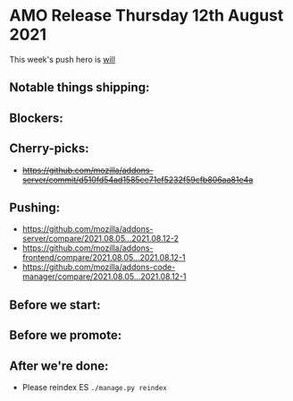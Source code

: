 # AMO Release Thursday 12th August 2021

This week's push hero is [will](https://github.com/willdurand)

## Notable things shipping:

## Blockers:

## Cherry-picks:

- ~~https://github.com/mozilla/addons-server/commit/d510fd54ad1585ce71ef5232f59cfb806aa81e4a~~

## Pushing:

- https://github.com/mozilla/addons-server/compare/2021.08.05...2021.08.12-2
- https://github.com/mozilla/addons-frontend/compare/2021.08.05...2021.08.12-1
- https://github.com/mozilla/addons-code-manager/compare/2021.08.05...2021.08.12-1

## Before we start:

## Before we promote:

## After we're done:

- Please reindex ES `./manage.py reindex`
